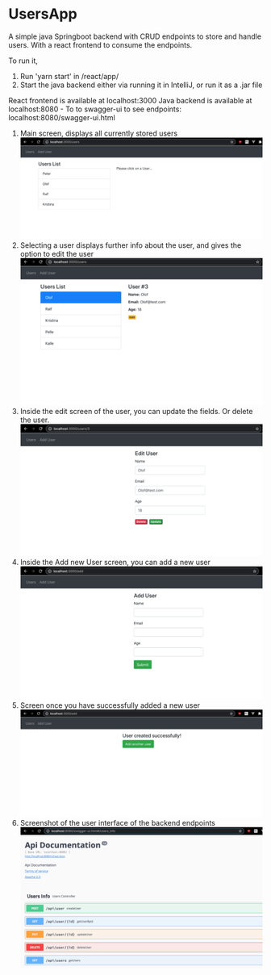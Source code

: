 # UsersApp
A simple java Springboot backend with CRUD endpoints to store and handle users. With a react frontend to consume the endpoints.

To run it,
1. Run 'yarn start' in /react/app/
2. Start the java backend either via running it in IntelliJ, or run it as a .jar file

React frontend is available at localhost:3000
Java backend is available at localhost:8080 - To to swagger-ui to see endpoints: localhost:8080/swagger-ui.html

1. Main screen, displays all currently stored users
![Screenshot](./demo-screenshots/mainView.png)
2. Selecting a user displays further info about the user, and gives the option to edit the user
![Screenshot](./demo-screenshots/userSelected.png)
3. Inside the edit screen of the user, you can update the fields. Or delete the user.
![Screenshot](./demo-screenshots/editUser.png)
4. Inside the Add new User screen, you can add a new user
![Screenshot](./demo-screenshots/addUser.png)
5. Screen once you have successfully added a new user
![Screenshot](./demo-screenshots/userAdded.png)
6. Screenshot of the user interface of the backend endpoints
![Screenshot](./demo-screenshots/swagger-ui.png)
